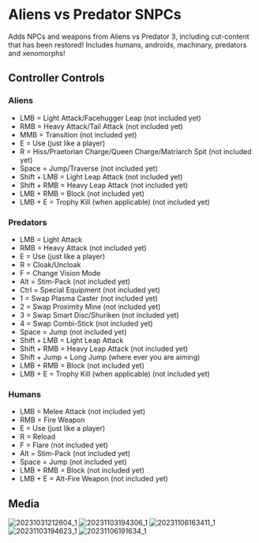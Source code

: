 # Aliens vs Predator SNPCs

Adds NPCs and weapons from Aliens vs Predator 3, including cut-content that has been restored! Includes humans, androids, machinary, predators and xenomorphs!

## Controller Controls
### Aliens
  - LMB = Light Attack/Facehugger Leap (not included yet)
  - RMB = Heavy Attack/Tail Attack (not included yet)
  - MMB = Transition (not included yet)
  - E = Use (just like a player)
  - R = Hiss/Praetorian Charge/Queen Charge/Matriarch Spit (not included yet)
  - Space = Jump/Traverse (not included yet)
  - Shift + LMB = Light Leap Attack (not included yet)
  - Shift + RMB = Heavy Leap Attack (not included yet)
  - LMB + RMB = Block (not included yet)
  - LMB + E = Trophy Kill (when applicable) (not included yet)
### Predators
  - LMB = Light Attack
  - RMB = Heavy Attack (not included yet)
  - E = Use (just like a player)
  - R = Cloak/Uncloak
  - F = Change Vision Mode
  - Alt = Stim-Pack (not included yet)
  - Ctrl = Special Equipment (not included yet)
  - 1 = Swap Plasma Caster (not included yet)
  - 2 = Swap Proximity Mine (not included yet)
  - 3 = Swap Smart Disc/Shuriken (not included yet)
  - 4 = Swap Combi-Stick (not included yet)
  - Space = Jump (not included yet)
  - Shift + LMB = Light Leap Attack
  - Shift + RMB = Heavy Leap Attack (not included yet)
  - Shift + Jump = Long Jump (where ever you are aiming)
  - LMB + RMB = Block (not included yet)
  - LMB + E = Trophy Kill (when applicable) (not included yet)
### Humans
  - LMB = Melee Attack (not included yet)
  - RMB = Fire Weapon
  - E = Use (just like a player)
  - R = Reload
  - F = Flare (not included yet)
  - Alt = Stim-Pack (not included yet)
  - Space = Jump (not included yet)
  - LMB + RMB = Block (not included yet)
  - LMB + E = Alt-Fire Weapon (not included yet)

## Media
![20231031212604_1](https://github.com/Soft-Fire-Studios/Aliens-vs-Predator-SNPCs/assets/7193583/b55fe8a1-bc8c-4d26-9c00-92f1b279dd85)
![20231103194306_1](https://github.com/Soft-Fire-Studios/Aliens-vs-Predator-SNPCs/assets/7193583/ace53867-60b4-42b5-84da-762b75346ab6)
![20231106163411_1](https://github.com/Soft-Fire-Studios/Aliens-vs-Predator-SNPCs/assets/7193583/beb8e305-8901-4979-8648-bb396c973ca5)
![20231103194623_1](https://github.com/Soft-Fire-Studios/Aliens-vs-Predator-SNPCs/assets/7193583/2a207144-55a4-49dc-9a55-98f97eb942a0)
![20231106191634_1](https://github.com/Soft-Fire-Studios/Aliens-vs-Predator-SNPCs/assets/7193583/a8e882f4-95ae-4171-8553-ae8d4890866b)
